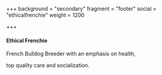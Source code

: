 +++
background = "secondary"
fragment = "footer"
social = "ethicalfrenchie"
weight = 1200

+++
#### Ethical Frenchie

French Bulldog Breeder with an emphasis on health,

top quality care and socialization.